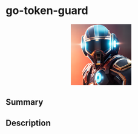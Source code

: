 # go-token-guard

<p align="center">
  <img src="images/logo.png" alt="Logo" width="160px" height="160px">
</p>

## Summary

## Description

